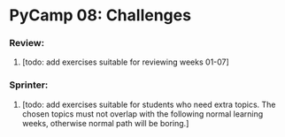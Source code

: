 # PyCamp 08: Challenges

### Review:

1. [todo: add exercises suitable for reviewing weeks 01-07]


### Sprinter:

1. [todo: add exercises suitable for students who need extra topics. The chosen topics must not overlap with the following normal learning weeks, otherwise normal path will be boring.]
